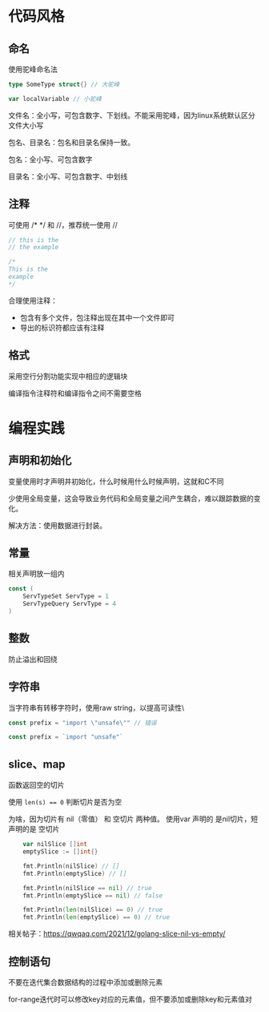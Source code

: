# 代码风格

## 命名

使用驼峰命名法

```go
type SomeType struct{} // 大驼峰

var localVariable // 小驼峰
```



文件名：全小写，可包含数字、下划线。不能采用驼峰，因为linux系统默认区分文件大小写



包名、目录名：包名和目录名保持一致。

包名：全小写、可包含数字

目录名：全小写、可包含数字、中划线



## 注释

可使用 /* */ 和 //，推荐统一使用 //

```go
// this is the
// the example

/*
This is the
example
*/
```





合理使用注释：

- 包含有多个文件，包注释出现在其中一个文件即可
- 导出的标识符都应该有注释



## 格式

采用空行分割功能实现中相应的逻辑块



编译指令注释符和编译指令之间不需要空格

# 编程实践

## 声明和初始化

变量使用时才声明并初始化，什么时候用什么时候声明，这就和C不同



少使用全局变量，这会导致业务代码和全局变量之间产生耦合，难以跟踪数据的变化。

解决方法：使用数据进行封装。

## 常量

相关声明放一组内

```go
const (
	ServTypeSet ServType = 1
    ServTypeQuery ServType = 4
)
```



## 整数

防止溢出和回绕



## 字符串

当字符串有转移字符时，使用raw string，以提高可读性\

```go
const prefix = "import \"unsafe\"" // 错误

const prefix = `import "unsafe"`
```



## slice、map

函数返回空的切片

使用 `len(s) == 0` 判断切片是否为空



为啥，因为切片有 nil（零值） 和 空切片 两种值。 使用var 声明的 是nil切片，短声明的是 空切片

```go
	var nilSlice []int
	emptySlice := []int{}

	fmt.Println(nilSlice) // []
	fmt.Println(emptySlice) // []

	fmt.Println(nilSlice == nil) // true
	fmt.Println(emptySlice == nil) // false

	fmt.Println(len(nilSlice) == 0) // true
	fmt.Println(len(emptySlice) == 0) // true
```

相关帖子：https://qwqaq.com/2021/12/golang-slice-nil-vs-empty/



## 控制语句

不要在迭代集合数据结构的过程中添加或删除元素



for-range迭代时可以修改key对应的元素值，但不要添加或删除key和元素值对